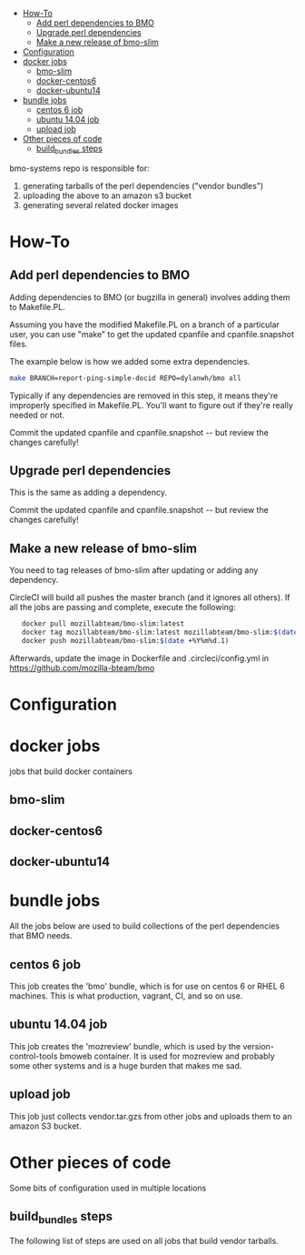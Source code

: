 - [How-To](#org46222a5)
  - [Add perl dependencies to BMO](#orgc0b3968)
  - [Upgrade perl dependencies](#org1c70e6d)
  - [Make a new release of bmo-slim](#orgf7f04d6)
- [Configuration](#org7db10a6)
- [docker jobs](#org08bf005)
  - [bmo-slim](#org0b54b47)
  - [docker-centos6](#orga08f0c4)
  - [docker-ubuntu14](#orgba02448)
- [bundle jobs](#orgb13321b)
  - [centos 6 job](#org2c5304b)
  - [ubuntu 14.04 job](#org6681a8f)
  - [upload job](#org04ed59f)
- [Other pieces of code](#org99f6e5d)
  - [build<sub>bundles</sub> steps](#org307d300)

bmo-systems repo is responsible for:

1.  generating tarballs of the perl dependencies ("vendor bundles")
2.  uploading the above to an amazon s3 bucket
3.  generating several related docker images


<a id="org46222a5"></a>

# How-To


<a id="orgc0b3968"></a>

## Add perl dependencies to BMO

Adding dependencies to BMO (or bugzilla in general) involves adding them to Makefile.PL.

Assuming you have the modified Makefile.PL on a branch of a particular user, you can use "make" to get the updated cpanfile and cpanfile.snapshot files.

The example below is how we added some extra dependencies.

```bash
make BRANCH=report-ping-simple-docid REPO=dylanwh/bmo all
```

Typically if any dependencies are removed in this step, it means they're improperly specified in Makefile.PL. You'll want to figure out if they're really needed or not.


Commit the updated cpanfile and cpanfile.snapshot -- but review the changes carefully!


<a id="org1c70e6d"></a>

## Upgrade perl dependencies

This is the same as adding a dependency.

Commit the updated cpanfile and cpanfile.snapshot -- but review the changes carefully!


<a id="orgf7f04d6"></a>

## Make a new release of bmo-slim

You need to tag releases of bmo-slim after updating or adding any dependency.

CircleCI will build all pushes the master branch (and it ignores all others). If all the jobs are passing and complete, execute the following:

```bash
   docker pull mozillabteam/bmo-slim:latest
   docker tag mozillabteam/bmo-slim:latest mozillabteam/bmo-slim:$(date date +%Y%m%d.1)
   docker push mozillabteam/bmo-slim:$(date +%Y%m%d.1)
```

Afterwards, update the image in Dockerfile and .circleci/config.yml in <https://github.com/mozilla-bteam/bmo>


<a id="org7db10a6"></a>

# Configuration


<a id="org08bf005"></a>

# docker jobs

jobs that build docker containers


<a id="org0b54b47"></a>

## bmo-slim


<a id="orga08f0c4"></a>

## docker-centos6


<a id="orgba02448"></a>

## docker-ubuntu14


<a id="orgb13321b"></a>

# bundle jobs

All the jobs below are used to build collections of the perl dependencies that BMO needs.


<a id="org2c5304b"></a>

## centos 6 job

This job creates the 'bmo' bundle, which is for use on centos 6 or RHEL 6 machines. This is what production, vagrant, CI, and so on use.


<a id="org6681a8f"></a>

## ubuntu 14.04 job

This job creates the 'mozreview' bundle, which is used by the version-control-tools bmoweb container. It is used for mozreview and probably some other systems and is a huge burden that makes me sad.


<a id="org04ed59f"></a>

## upload job

This job just collects vendor.tar.gzs from other jobs and uploads them to an amazon S3 bucket.


<a id="org99f6e5d"></a>

# Other pieces of code

Some bits of configuration used in multiple locations


<a id="org307d300"></a>

## build<sub>bundles</sub> steps

The following list of steps are used on all jobs that build vendor tarballs.

